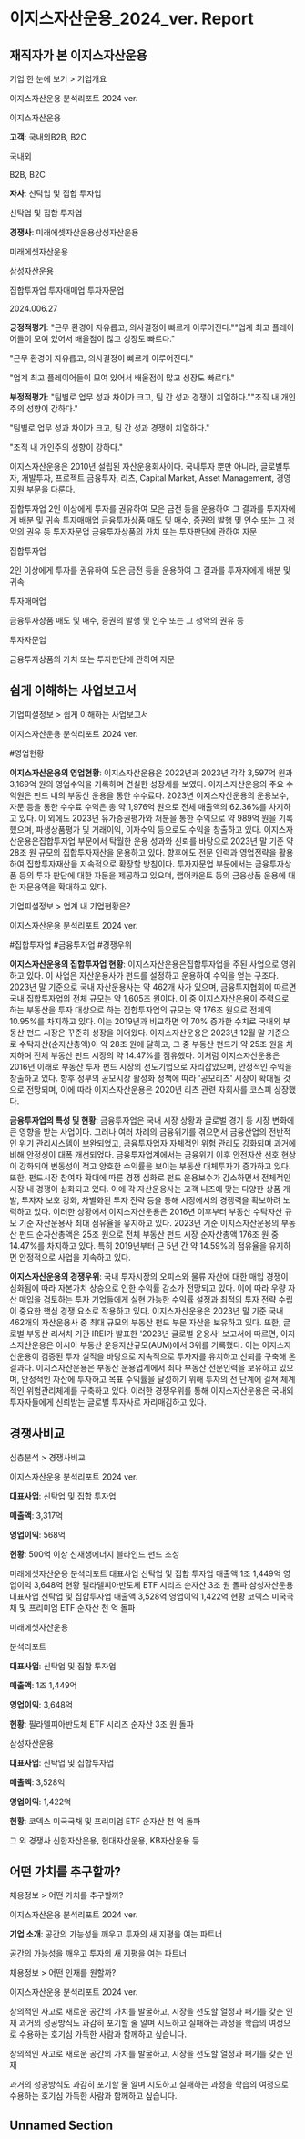 # 이지스자산운용_2024_ver. Report

## 재직자가 본 이지스자산운용

기업 한 눈에 보기 > 기업개요

이지스자산운용 분석리포트 2024 ver.

이지스자산운용

**고객**: 국내외B2B, B2C

국내외

B2B, B2C

**자사**: 신탁업 및 집합 투자업

신탁업 및 집합 투자업

**경쟁사**: 미래에셋자산운용삼성자산운용

미래에셋자산운용

삼성자산운용

집합투자업
투자매매업
투자자문업

2024.006.27

**긍정적평가**: "근무 환경이 자유롭고, 의사결정이 빠르게 이루어진다.""업계 최고 플레이어들이 모여 있어서 배울점이 많고 성장도 빠르다."

"근무 환경이 자유롭고, 의사결정이 빠르게 이루어진다."

"업계 최고 플레이어들이 모여 있어서 배울점이 많고 성장도 빠르다."

**부정적평가**: "팀별로 업무 성과 차이가 크고, 팀 간 성과 경쟁이 치열하다.""조직 내 개인주의 성향이 강하다."

"팀별로 업무 성과 차이가 크고, 팀 간 성과 경쟁이 치열하다."

"조직 내 개인주의 성향이 강하다."

이지스자산운용은 2010년 설립된 자산운용회사이다. 국내투자 뿐만 아니라, 글로벌투자, 개발투자, 프로젝트 금융투자, 리츠, Capital Market, Asset Management, 경영지원 부문을 다룬다.

집합투자업 2인 이상에게 투자를 권유하여 모은 금전 등을 운용하여 그 결과를 투자자에게 배분 및 귀속
투자매매업 금융투자상품 매도 및 매수, 증권의 발행 및 인수 또는 그 청약의 권유 등
투자자문업 금융투자상품의 가치 또는 투자판단에 관하여 자문

집합투자업

2인 이상에게 투자를 권유하여 모은 금전 등을 운용하여 그 결과를 투자자에게 배분 및 귀속

투자매매업

금융투자상품 매도 및 매수, 증권의 발행 및 인수 또는 그 청약의 권유 등

투자자문업

금융투자상품의 가치 또는 투자판단에 관하여 자문

## 쉽게 이해하는 사업보고서

기업피셜정보 > 쉽게 이해하는 사업보고서

이지스자산운용 분석리포트 2024 ver.

#영업현황

**이지스자산운용의 영업현황**: 이지스자산운용은 2022년과 2023년 각각 3,597억 원과 3,169억 원의 영업수익을 기록하며 견실한 성장세를 보였다. 이지스자산운용의 주요 수익원은 펀드 내의 부동산 운용을 통한 수수료다. 2023년 이지스자산운용의 운용보수, 자문 등을 통한 수수료 수익은 총 약 1,976억 원으로 전체 매출액의 62.36%를 차지하고 있다. 이 외에도 2023년 유가증권평가와 처분을 통한 수익으로 약 989억 원을 기록했으며, 파생상품평가 및 거래이익, 이자수익 등으로도 수익을 창출하고 있다. 이지스자산운용은집합투자업 부문에서 탁월한 운용 성과와 신뢰를 바탕으로 2023년 말 기준 약 28조 원 규모의 집합투자재산을 운용하고 있다. 향후에도 전문 인력과 영업전략을 활용하여 집합투자재산을 지속적으로 확장할 방침이다. 투자자문업 부문에서는 금융투자상품 등의 투자 판단에 대한 자문을 제공하고 있으며, 랩어카운트 등의 금융상품 운용에 대한 자문용역을 확대하고 있다.

기업피셜정보 > 업계 내 기업현황은?

이지스자산운용 분석리포트 2024 ver.

#집합투자업 #금융투자업 #경쟁우위

**이지스자산운용의 집합투자업 현황**: 이지스자산운용은집합투자업을 주된 사업으로 영위하고 있다. 이 사업은 자산운용사가 펀드를 설정하고 운용하여 수익을 얻는 구조다. 2023년 말 기준으로 국내 자산운용사는 약 462개 사가 있으며, 금융투자협회에 따르면 국내 집합투자업의 전체 규모는 약 1,605조 원이다. 이 중 이지스자산운용이 주력으로 하는 부동산을 투자 대상으로 하는 집합투자업의 규모는 약 176조 원으로 전체의 10.95%를 차지하고 있다. 이는 2019년과 비교하면 약 70% 증가한 수치로 국내외 부동산 펀드 시장은 꾸준히 성장을 이어왔다. 이지스자산운용은 2023년 12월 말 기준으로 수탁자산(순자산총액)이 약 28조 원에 달하고, 그 중 부동산 펀드가 약 25조 원을 차지하며 전체 부동산 펀드 시장의 약 14.47%를 점유했다. 이처럼 이지스자산운용은 2016년 이래로 부동산 투자 펀드 시장의 선도기업으로 자리잡았으며, 안정적인 수익을 창출하고 있다. 향후 정부의 공모시장 활성화 정책에 따라 '공모리츠' 시장이 확대될 것으로 전망되며, 이에 따라 이지스자산운용은 2020년 리츠 관련 자회사를 코스피 상장했다.

**금융투자업의 특성 및 현황**: 금융투자업은 국내 시장 상황과 글로벌 경기 등 시장 변화에 큰 영향을 받는 사업이다. 그러나 여러 차례의 금융위기를 겪으면서 금융산업의 전반적인 위기 관리시스템이 보완되었고, 금융투자업자 자체적인 위험 관리도 강화되며 과거에 비해 안정성이 대폭 개선되었다. 금융투자업계에서는 금융위기 이후 안전자산 선호 현상이 강화되어 변동성이 적고 양호한 수익률을 보이는 부동산 대체투자가 증가하고 있다. 또한, 펀드시장 참여자 확대에 따른 경쟁 심화로 펀드 운용보수가 감소하면서 전체적인 시장 내 경쟁이 심화되고 있다. 이에 각 자산운용사는 고객 니즈에 맞는 다양한 상품 개발, 투자자 보호 강화, 차별화된 투자 전략 등을 통해 시장에서의 경쟁력을 확보하려 노력하고 있다. 이러한 상황에서 이지스자산운용은 2016년 이후부터 부동산 수탁자산 규모 기준 자산운용사 최대 점유율을 유지하고 있다. 2023년 기준 이지스자산운용의 부동산 펀드 순자산총액은 25조 원으로 전체 부동산 펀드 시장 순자산총액 176조 원 중 14.47%를 차지하고 있다. 특히 2019년부터 근 5년 간 약 14.59%의 점유율을 유지하면 안정적으로 사업을 지속하고 있다.

**이지스자산운용의 경쟁우위**: 국내 투자시장의 오피스와 물류 자산에 대한 매입 경쟁이 심화됨에 따라 자본가치 상승으로 인한 수익률 감소가 전망되고 있다. 이에 따라 우량 자산 매입을 검토하는 투자 기업들에게 실현 가능한 수익률 설정과 최적의 투자 전략 수립이 중요한 핵심 경쟁 요소로 작용하고 있다. 이지스자산운용은 2023년 말 기준 국내 462개의 자산운용사 중 최대 규모의 부동산 펀드 부문 자산을 보유하고 있다. 또한, 글로벌 부동산 리서치 기관 IREI가 발표한 '2023년 글로벌 운용사' 보고서에 따르면, 이지스자산운용은 아시아 부동산 운용자산규모(AUM)에서 3위를 기록했다. 이는 이지스자산운용이 검증된 투자 실적을 바탕으로 지속적으로 투자자를 유치하고 신뢰를 구축해 온 결과다. 이지스자산운용은 부동산 운용업계에서 최다 부동산 전문인력을 보유하고 있으며, 안정적인 자산에 투자하고 목표 수익률을 달성하기 위해 투자의 전 단계에 걸쳐 체계적인 위험관리체계를 구축하고 있다. 이러한 경쟁우위를 통해 이지스자산운용은 국내외 투자자들에게 신뢰받는 글로벌 투자사로 자리매김하고 있다.

## 경쟁사비교

심층분석 > 경쟁사비교

이지스자산운용 분석리포트 2024 ver.

**대표사업**: 신탁업 및 집합 투자업

**매출액**: 3,317억

**영업이익**: 568억

**현황**: 500억 이상 신재생에너지 블라인드 펀드 조성

미래에셋자산운용 분석리포트 대표사업 신탁업 및 집합 투자업 매출액 1조 1,449억 영업이익 3,648억 현황 필라델피아반도체 ETF 시리즈 순자산 3조 원 돌파
삼성자산운용  대표사업 신탁업 및 집합투자업 매출액 3,528억 영업이익 1,422억 현황 코덱스 미국국채 및 프리미엄 ETF 순자산 천 억 돌파

미래에셋자산운용

분석리포트

**대표사업**: 신탁업 및 집합 투자업

**매출액**: 1조 1,449억

**영업이익**: 3,648억

**현황**: 필라델피아반도체 ETF 시리즈 순자산 3조 원 돌파

삼성자산운용

**대표사업**: 신탁업 및 집합투자업

**매출액**: 3,528억

**영업이익**: 1,422억

**현황**: 코덱스 미국국채 및 프리미엄 ETF 순자산 천 억 돌파

그 외 경쟁사 신한자산운용, 현대자산운용, KB자산운용 등

## 어떤 가치를 추구할까?

채용정보 > 어떤 가치를 추구할까?

이지스자산운용 분석리포트 2024 ver.

**기업 소개**: 공간의 가능성을 깨우고 투자의 새 지평을 여는 파트너



공간의 가능성을 깨우고 투자의 새 지평을 여는 파트너

채용정보 > 어떤 인재를 원할까?

이지스자산운용 분석리포트 2024 ver.

창의적인 사고로 새로운 공간의 가치를 발굴하고, 시장을 선도할 열정과 패기를 갖춘 인재 과거의 성공방식도 과감히 포기할 줄 알며 시도하고 실패하는 과정을 학습의 여정으로 수용하는 호기심 가득한 사람과 함께하고 싶습니다.

창의적인 사고로 새로운 공간의 가치를 발굴하고, 시장을 선도할 열정과 패기를 갖춘 인재

과거의 성공방식도 과감히 포기할 줄 알며 시도하고 실패하는 과정을 학습의 여정으로 수용하는 호기심 가득한 사람과 함께하고 싶습니다.

## Unnamed Section

